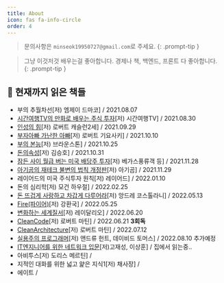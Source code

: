 ```yaml
---
title: About
icon: fas fa-info-circle
order: 4
---
```


> 문의사항은 `minseok19950727@gmail.com`로 주세요.
{: .prompt-tip }

> 그냥 이것저것 배우는걸 좋아합니다. 경제나 책, 백엔드, 프론트 다 좋아합니다.
{: .prompt-tip }


## 📖 현재까지 읽은 책들

- 부의 추월차선[저) 엠제이 드마코] / 2021.08.07
- [시간여행TV의 만화로 배우는 주식 투자](https://kkminseok.github.io/posts/book1/)[저) 시간여행TV] / 2021.08.30
- [인성의 힘](https://kkminseok.github.io/posts/book2/)[저) 로버트 캐슬런2세] / 2021.09.29
- [부자아빠 가난한 아빠](https://kkminseok.github.io/posts/book3/)[저) 로버트 기요사키] / 2021.10.10
- [부의 본능](https://kkminseok.github.io/posts/book4/)[저) 브라운스톤] / 2021.10.25
- [돈의속성](https://kkminseok.github.io/posts/book5/)[저) 김승호] / 2021.10.31
- [잠든 사이 월급 버는 미국 배당주 투자](https://kkminseok.github.io/posts/book6/)[저) 베가스풍류객 등] / 2021.11.28
- [아기곰의 재테크 불변의 법칙 개정판](https://kkminseok.github.io/posts/book7/)[저) 아기곰] / 2021.11.29
- 레이어드의 미국 주식투자 원칙[저) 레이어드] / 2022.01.10
- 돈의 심리학[저) 모건 하우절] / 2022.02.25
- [돈 뜨겁게 사랑하고 차갑게 다루어라](https://kkminseok.github.io/posts/book8/)[저) 앙드레 코스톨라니] / 2022.05.13
- [Fire(파이어)](https://kkminseok.github.io/posts/book9/)[저) 강환국] / 2022.05.25
- [변화하는 세계질서](https://kkminseok.github.io/posts/book10/)[저) 레이달리오] / 2022.06.20
- [CleanCode](https://kkminseok.github.io/posts/book11/)[저) 로버트 마틴] / 2022.06.21 **3회독**
- [CleanArchitecture](https://kkminseok.github.io/posts/book12/)[저) 로버트 마틴] / 2022.07.12 
- [실용주의 프로그래머]()[저) 앤드류 헌트, 데이비드 토머스] / 2022.08.10 추가예정
- [IT엔지니어를 위한 네트워크 입문]()[저)고재성, 이상훈] / 집에서 읽는중..
- 아비투스[저) 도리스 메르틴] / 
- 지적인 대화를 위한 넓고 얉은 지식1[저) 채사장] /
- 에이트 / 